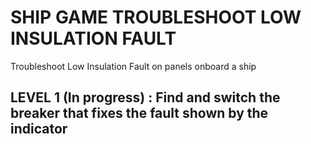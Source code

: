 # SHIP GAME TROUBLESHOOT LOW INSULATION FAULT
Troubleshoot Low Insulation Fault on panels onboard a ship
## LEVEL 1 (In progress) : Find and switch the breaker that fixes the fault shown by the indicator
